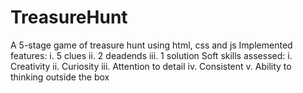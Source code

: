 # TreasureHunt
A 5-stage game of treasure hunt using html, css and js
Implemented features:
  i. 5 clues
  ii. 2 deadends
  iii. 1 solution
Soft skills assessed:
  i. Creativity
  ii. Curiosity
  iii. Attention to detail
  iv. Consistent
  v. Ability to thinking outside the box
